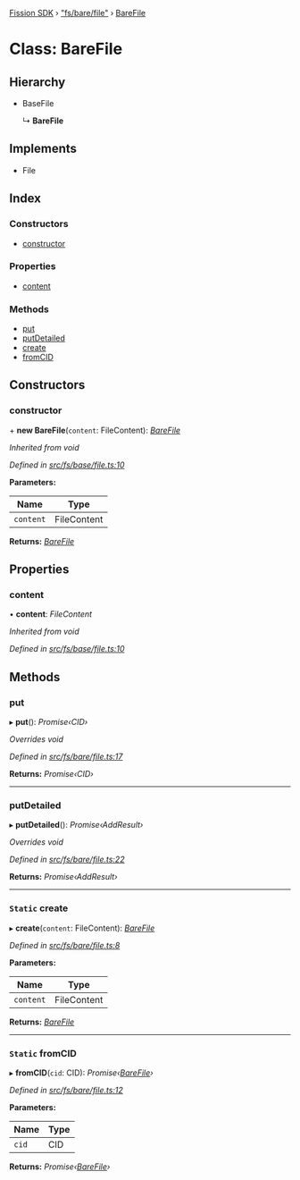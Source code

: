 [Fission SDK](../README.md) › ["fs/bare/file"](../modules/_fs_bare_file_.md) › [BareFile](_fs_bare_file_.barefile.md)

# Class: BareFile

## Hierarchy

* BaseFile

  ↳ **BareFile**

## Implements

* File

## Index

### Constructors

* [constructor](_fs_bare_file_.barefile.md#constructor)

### Properties

* [content](_fs_bare_file_.barefile.md#content)

### Methods

* [put](_fs_bare_file_.barefile.md#put)
* [putDetailed](_fs_bare_file_.barefile.md#putdetailed)
* [create](_fs_bare_file_.barefile.md#static-create)
* [fromCID](_fs_bare_file_.barefile.md#static-fromcid)

## Constructors

###  constructor

\+ **new BareFile**(`content`: FileContent): *[BareFile](_fs_bare_file_.barefile.md)*

*Inherited from void*

*Defined in [src/fs/base/file.ts:10](https://github.com/fission-suite/webnative/blob/693f51f/src/fs/base/file.ts#L10)*

**Parameters:**

Name | Type |
------ | ------ |
`content` | FileContent |

**Returns:** *[BareFile](_fs_bare_file_.barefile.md)*

## Properties

###  content

• **content**: *FileContent*

*Inherited from void*

*Defined in [src/fs/base/file.ts:10](https://github.com/fission-suite/webnative/blob/693f51f/src/fs/base/file.ts#L10)*

## Methods

###  put

▸ **put**(): *Promise‹CID›*

*Overrides void*

*Defined in [src/fs/bare/file.ts:17](https://github.com/fission-suite/webnative/blob/693f51f/src/fs/bare/file.ts#L17)*

**Returns:** *Promise‹CID›*

___

###  putDetailed

▸ **putDetailed**(): *Promise‹AddResult›*

*Overrides void*

*Defined in [src/fs/bare/file.ts:22](https://github.com/fission-suite/webnative/blob/693f51f/src/fs/bare/file.ts#L22)*

**Returns:** *Promise‹AddResult›*

___

### `Static` create

▸ **create**(`content`: FileContent): *[BareFile](_fs_bare_file_.barefile.md)*

*Defined in [src/fs/bare/file.ts:8](https://github.com/fission-suite/webnative/blob/693f51f/src/fs/bare/file.ts#L8)*

**Parameters:**

Name | Type |
------ | ------ |
`content` | FileContent |

**Returns:** *[BareFile](_fs_bare_file_.barefile.md)*

___

### `Static` fromCID

▸ **fromCID**(`cid`: CID): *Promise‹[BareFile](_fs_bare_file_.barefile.md)›*

*Defined in [src/fs/bare/file.ts:12](https://github.com/fission-suite/webnative/blob/693f51f/src/fs/bare/file.ts#L12)*

**Parameters:**

Name | Type |
------ | ------ |
`cid` | CID |

**Returns:** *Promise‹[BareFile](_fs_bare_file_.barefile.md)›*
